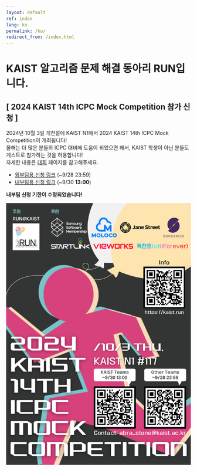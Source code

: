 ```yaml
---
layout: default
ref: index
lang: ko
permalink: /ko/
redirect_from: /index.html
---
```


# KAIST 알고리즘 문제 해결 동아리 RUN입니다.

## [ 2024 KAIST 14th ICPC Mock Competition 참가 신청 ]

2024년 10월 3일 개천절에 KAIST N1에서 2024 KAIST 14th ICPC Mock Competition이 개최됩니다!   
올해는 더 많은 분들의 ICPC 대비에 도움이 되었으면 해서, KAIST 학생이 아닌 분들도 게스트로 참가하는 것을 허용합니다!   
자세한 내용은 [대회](https://kaist.run/ko/contests/) 페이지를 참고해주세요.
* [외부팀용 신청 링크](https://forms.gle/JsCjZjH349zPySBj8) (~9/28 23:59)
* [내부팀용 신청 링크](https://forms.gle/eXHjDzBoHeHuGmjEA) (~9/30 **13:00**)

**내부팀 신청 기한이 수정되었습니다!**

![poster](/contest/2024-fall/poster2024F.png)